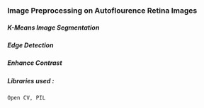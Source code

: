 ### Image Preprocessing on Autoflourence Retina Images  
##### K-Means Image Segmentation 
##### Edge Detection
##### Enhance Contrast 
##### Libraries used : 
    Open CV, PIL 

